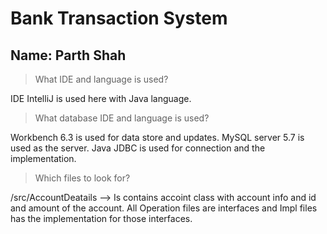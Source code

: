 # Bank Transaction System
## Name: Parth Shah

> What IDE and language is used?

IDE IntelliJ is used here with Java language. 

> What database IDE and language is used?

Workbench 6.3 is used for data store and updates. MySQL server 5.7 is used as the server. Java JDBC is used for connection and the implementation. 

>Which files to look for?

/src/AccountDeatails --> Is contains accoint class with account info and id and amount of the account.
All Operation files are interfaces and Impl files has the implementation for those interfaces. 
